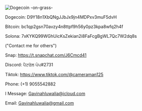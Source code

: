 


![Dogecoin -on-grass-](https://user-images.githubusercontent.com/100047713/210449896-b6d8bdb4-4fc9-420f-b6e5-5e495d5d8128.png)

Dogecoin:
 D9Y18n1XbQNgJJbJx9jn4MDPxv3muF5dvH
 
Bitcoin:
 bc1qp2gsn70avzy4n8ttpf9h56y0pz3kpa8wfq2h4f
 
Solona:
 7xKYKQ99WGhUicKsZekian2i8FaFcgBgWL7Qc7W2dq8s
 
 ("Contact me for others")
 
Snap:
 https://t.snapchat.com/J6Cmcd41
  
Discord:
 ਪੈਟਰੋਲ ਪੰਪ#2731
 
Tiktok:
 https://www.tiktok.com/@cameraman125
 
Phone:
 (+1) 9055542882 
 
I Message:
 Gavinahluwalia@icloud.com
 
Email:
 Gavinahluwalia@gmail.com
 

